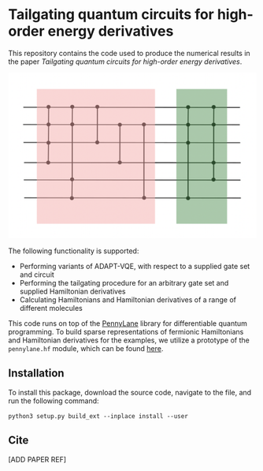 # Tailgating quantum circuits for high-order energy derivatives

This repository contains the code used to produce the numerical results in the paper *Tailgating quantum circuits for high-order energy derivatives*.

<p align="center">
<img src="tailgate.png", style="width:600px">
</p>

The following functionality is supported:

- Performing variants of ADAPT-VQE, with respect to a supplied gate set and circuit
- Performing the tailgating procedure for an arbitrary gate set and supplied Hamiltonian derivatives
- Calculating Hamiltonians and Hamiltonian derivatives of a range of different molecules

This code runs on top of the [PennyLane](https://github.com/PennyLaneAI/pennylane) library for differentiable quantum programming. To build sparse representations of fermionic Hamiltonians and Hamiltonian derivatives for the examples, we utilize a prototype of the ``pennylane.hf`` module, which can be found [here](https://github.com/Lucaman99/autohf).

## Installation

To install this package, download the source code, navigate to the file, and run the following command:

```
python3 setup.py build_ext --inplace install --user
```

## Cite

[ADD PAPER REF]

